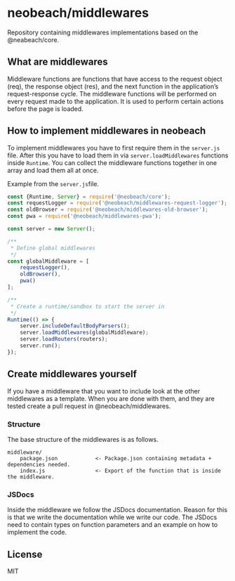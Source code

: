 # neobeach/middlewares

Repository containing middlewares implementations based on the @neabeach/core.

## What are middlewares
Middleware functions are functions that have access to the request object (req), the response object (res), and the next function in the application’s request-response cycle.
The middleware functions will be performed on every request made to the application. It is used to perform certain actions before the page is loaded.

## How to implement middlewares in neobeach
To implement middlewares you have to first require them in the `server.js` file. After this you have to load them in via `server.loadMiddlewares` functions inside `Runtime`.
You can collect the middleware functions together in one array and load them all at once.

Example from the `server.js`file.
```javascript
const {Runtime, Server} = require('@neobeach/core');
const requestLogger = require('@neobeach/middlewares-request-logger');
const oldBrowser = require('@neobeach/middlewares-old-browser');
const pwa = require('@neobeach/middlewares-pwa');

const server = new Server();

/**
 * Define global middlewares
 */
const globalMiddleware = [
    requestLogger(),
    oldBrowser(),
    pwa()
];

/**
 * Create a runtime/sandbox to start the server in
 */
Runtime(() => {
    server.includeDefaultBodyParsers();
    server.loadMiddlewares(globalMiddleware);
    server.loadRouters(routers);
    server.run();
});

```


## Create middlewares yourself
If you have a middleware that you want to include look at the other middlewares as a template.
When you are done with them, and they are tested create a pull request in @neobeach/middlewares.

### Structure
The base structure of the middlewares is as follows.

```text
middleware/
    package.json            <- Package.json containing metadata + dependencies needed.
    index.js                <- Export of the function that is inside the middleware.
```
### JSDocs
Inside the middleware we follow the JSDocs documentation. Reason for this is that we write the documentation while we write our code.
The JSDocs need to contain types on function parameters and an example on how to implement the code.

## License
MIT
